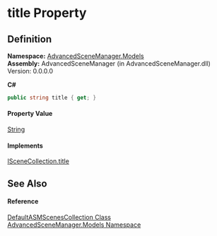 # title Property




## Definition
**Namespace:** <a href="N_AdvancedSceneManager_Models.md">AdvancedSceneManager.Models</a>  
**Assembly:** AdvancedSceneManager (in AdvancedSceneManager.dll) Version: 0.0.0.0

**C#**
``` C#
public string title { get; }
```



#### Property Value
<a href="https://learn.microsoft.com/dotnet/api/system.string" target="_blank" rel="noopener noreferrer">String</a>

#### Implements
<a href="P_AdvancedSceneManager_Models_ISceneCollection_title.md">ISceneCollection.title</a>  


## See Also


#### Reference
<a href="T_AdvancedSceneManager_Models_DefaultASMScenesCollection.md">DefaultASMScenesCollection Class</a>  
<a href="N_AdvancedSceneManager_Models.md">AdvancedSceneManager.Models Namespace</a>  
